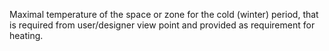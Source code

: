 ﻿Maximal temperature of the space or zone for the cold (winter) period, that is required from user/designer view point and provided as requirement for heating.
